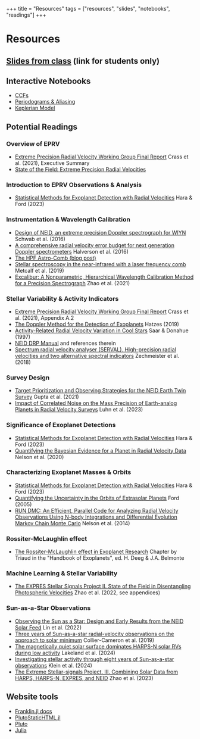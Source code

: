 +++
title = "Resources"
tags = ["resources", "slides", "notebooks", "readings"]
+++

# Resources 

## [Slides from class](https://drive.google.com/drive/folders/1H5mFzBSMISdLx6HjuDVBP72CShdfZk6T?usp=sharing) (link for students only)

## Interactive Notebooks 
- [CCFs](https://eford.github.io/PsuAstro589Fall2024/notebooks/week3ccf/)
- [Periodograms & Aliasing](https://eford.github.io/PsuAstro589Fall2024/notebooks/week3aliasing/)
- [Keplerian Model](https://eford.github.io/PsuAstro589Fall2024/notebooks/week4keplerian/)

## Potential Readings
### Overview of EPRV 
- [Extreme Precision Radial Velocity Working Group Final Report](https://ui.adsabs.harvard.edu/abs/2021arXiv210714291C/abstract) Crass et al. (2021), Executive Summary
- [State of the Field: Extreme Precision Radial Velocities](https://ui.adsabs.harvard.edu/abs/2016PASP..128f6001F/abstract)

### Introduction to EPRV Observations & Analysis
- [Statistical Methods for Exoplanet Detection with Radial Velocities](https://ui.adsabs.harvard.edu/abs/2023AnRSA..10..623H/abstract) Hara & Ford (2023)

### Instrumentation & Wavelength Calibration
- [Design of NEID, an extreme precision Doppler spectrograph for WIYN](https://ui.adsabs.harvard.edu/abs/2016SPIE.9908E..7HS/abstract) Schwab et al. (2016)
- [A comprehensive radial velocity error budget for next generation Doppler spectrometers](http://adsabs.harvard.edu/abs/2016SPIE.9908E..6PH) Halverson et al. (2016)
- [The HPF Astro-Comb (blog post)](https://hpf.psu.edu/2019/02/19/the-hpf-astro-comb/)
- [Stellar spectroscopy in the near-infrared with a laser frequency comb](https://doi.org/10.1364/OPTICA.6.000233) Metcalf et al. (2019)
- [Excalibur: A Nonparametric, Hierarchical Wavelength Calibration Method for a Precision Spectrograph](https://ui.adsabs.harvard.edu/abs/2021AJ....161...80Z/abstract) Zhao et al. (2021)

### Stellar Variability & Activity Indicators
- [Extreme Precision Radial Velocity Working Group Final Report](https://ui.adsabs.harvard.edu/abs/2021arXiv210714291C/abstract) Crass et al. (2021), Appendix A.2
- [The Doppler Method for the Detection of Exoplanets](https://catalog.libraries.psu.edu/catalog/29987866) Hatzes (2019)
- [Activity-Related Radial Velocity Variation in Cool Stars](https://ui.adsabs.harvard.edu/abs/1997ApJ...485..319S/abstract) Saar & Donahue (1997)
- [NEID DRP Manual](https://neid.ipac.caltech.edu/docs/NEID-DRP/algorithms.html#stellar-activity-info) and references therein
- [Spectrum radial velocity analyser (SERVAL). High-precision radial velocities and two alternative spectral indicators](https://ui.adsabs.harvard.edu/abs/2018A%26A...609A..12Z/abstract) Zechmeister et al. (2018)

### Survey Design
- [Target Prioritization and Observing Strategies for the NEID Earth Twin Survey](https://ui.adsabs.harvard.edu/abs/2021AJ....161..130G/abstract) Gupta et al. (2021)
- [Impact of Correlated Noise on the Mass Precision of Earth-analog Planets in Radial Velocity Surveys](https://ui.adsabs.harvard.edu/abs/2023AJ....165...98L/abstract) Luhn et al. (2023)

### Significance of Exoplanet Detections
- [Statistical Methods for Exoplanet Detection with Radial Velocities](https://ui.adsabs.harvard.edu/abs/2023AnRSA..10..623H/abstract) Hara & Ford (2023)
- [Quantifying the Bayesian Evidence for a Planet in Radial Velocity Data](https://ui.adsabs.harvard.edu/abs/2020AJ....159...73N/abstract) Nelson et al. (2020)

### Characterizing Exoplanet Masses & Orbits
- [Statistical Methods for Exoplanet Detection with Radial Velocities](https://ui.adsabs.harvard.edu/abs/2023AnRSA..10..623H/abstract) Hara & Ford (2023)
- [Quantifying the Uncertainty in the Orbits of Extrasolar Planets](https://ui.adsabs.harvard.edu/abs/2005AJ....129.1706F/abstract) Ford (2005)
- [RUN DMC: An Efficient, Parallel Code for Analyzing Radial Velocity Observations Using N-body Integrations and Differential Evolution Markov Chain Monte Carlo](https://ui.adsabs.harvard.edu/abs/2014ApJS..210...11N/abstract) Nelson et al. (2014)

###  Rossiter-McLaughlin effect
- [The Rossiter-McLaughlin effect in Exoplanet Research](https://arxiv.org/abs/1709.06376)  Chapter by Triaud in the "Handbook of Exoplanets", ed. H. Deeg & J.A. Belmonte

### Machine Learning & Stellar Variability
- [The EXPRES Stellar Signals Project II. State of the Field in Disentangling Photospheric Velocities](https://ui.adsabs.harvard.edu/abs/2022AJ....163..171Z/abstract) Zhao et al. (2022, see appendices)

### Sun-as-a-Star Observations
- [Observing the Sun as a Star: Design and Early Results from the NEID Solar Feed](https://ui.adsabs.harvard.edu/abs/2022AJ....163..184L/abstract) Lin et al. (2022)
- [Three years of Sun-as-a-star radial-velocity observations on the approach to solar minimum](https://ui.adsabs.harvard.edu/abs/2019MNRAS.487.1082C/abstract) Collier-Cameron et al. (2019)
- [The magnetically quiet solar surface dominates HARPS-N solar RVs during low activity](https://ui.adsabs.harvard.edu/abs/2024MNRAS.527.7681L/abstract) Lakeland et al. (2024)
- [Investigating stellar activity through eight years of Sun-as-a-star observations](https://ui.adsabs.harvard.edu/abs/2024MNRAS.531.4238K/abstract) Klein et al. (2024)
- [The Extreme Stellar-signals Project. III. Combining Solar Data from HARPS, HARPS-N, EXPRES, and NEID](https://ui.adsabs.harvard.edu/abs/2023AJ....166..173Z/abstract) Zhao et al. (2023)



## Website tools
- [Franklin.jl docs](https://franklinjl.org/syntax/markdown/)
- [PlutoStaticHTML.jl](https://github.com/rikhuijzer/PlutoStaticHTML.jl)
- [Pluto](https://plutojl.org/)
- [Julia](https://julialang.org/)
